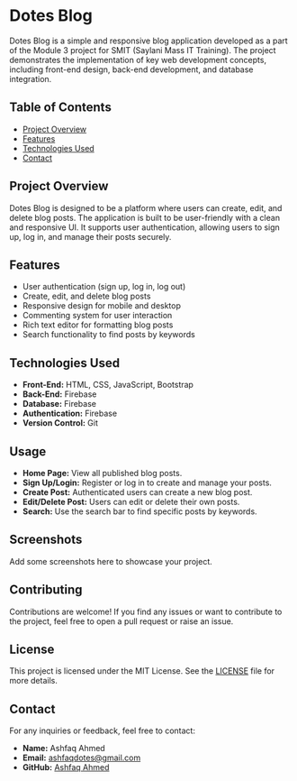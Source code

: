# Dotes Blog

Dotes Blog is a simple and responsive blog application developed as a part of the Module 3 project for SMIT (Saylani Mass IT Training). The project demonstrates the implementation of key web development concepts, including front-end design, back-end development, and database integration.

## Table of Contents

- [Project Overview](#project-overview)
- [Features](#features)
- [Technologies Used](#technologies-used)
- [Contact](#contact)

## Project Overview

Dotes Blog is designed to be a platform where users can create, edit, and delete blog posts. The application is built to be user-friendly with a clean and responsive UI. It supports user authentication, allowing users to sign up, log in, and manage their posts securely.

## Features

- User authentication (sign up, log in, log out)
- Create, edit, and delete blog posts
- Responsive design for mobile and desktop
- Commenting system for user interaction
- Rich text editor for formatting blog posts
- Search functionality to find posts by keywords

## Technologies Used

- **Front-End:** HTML, CSS, JavaScript, Bootstrap
- **Back-End:** Firebase
- **Database:** Firebase
- **Authentication:** Firebase
- **Version Control:** Git

## Usage

- **Home Page:** View all published blog posts.
- **Sign Up/Login:** Register or log in to create and manage your posts.
- **Create Post:** Authenticated users can create a new blog post.
- **Edit/Delete Post:** Users can edit or delete their own posts.
- **Search:** Use the search bar to find specific posts by keywords.

## Screenshots

Add some screenshots here to showcase your project.

## Contributing

Contributions are welcome! If you find any issues or want to contribute to the project, feel free to open a pull request or raise an issue.

## License

This project is licensed under the MIT License. See the [LICENSE](LICENSE) file for more details.

## Contact

For any inquiries or feedback, feel free to contact:

- **Name:** Ashfaq Ahmed
- **Email:** ashfaqdotes@gmail.com
- **GitHub:** [Ashfaq Ahmed](https://github.com/ashfaqdotes)

